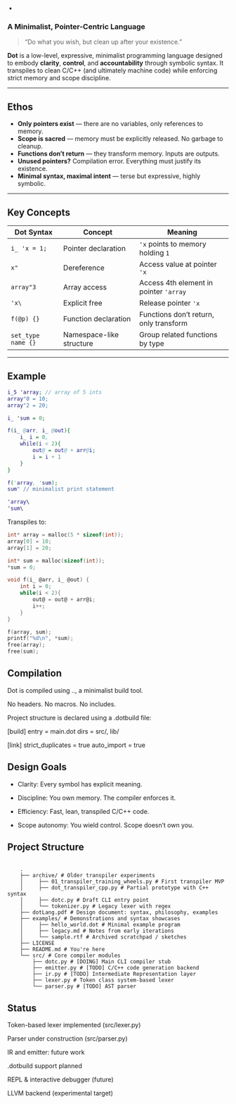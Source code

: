 # `.`  
### A Minimalist, Pointer-Centric Language

> “Do what you wish, but clean up after your existence.”

**Dot** is a low-level, expressive, minimalist programming language designed to embody **clarity**, **control**, and **accountability** through symbolic syntax. It transpiles to clean C/C++ (and ultimately machine code) while enforcing strict memory and scope discipline.

---

## Ethos

- **Only pointers exist** — there are no variables, only references to memory.
- **Scope is sacred** — memory must be explicitly released. No garbage to cleanup.
- **Functions don’t return** — they transform memory. Inputs are outputs.
- **Unused pointers?** Compilation error. Everything must justify its existence.
- **Minimal syntax, maximal intent** — terse but expressive, highly symbolic.

---

## Key Concepts

| Dot Syntax       | Concept                                 | Meaning                                  |
|------------------|-----------------------------------------|------------------------------------------|
| `i_ 'x = 1;`     | Pointer declaration                     | `'x` points to memory holding `1`        |
| `x"`            | Dereference                      | Access value at pointer `'x`             |
| `array"3`       | Array access                            | Access 4th element in pointer `'array`   |
| `'x\`           | Explicit free                           | Release pointer `'x`                     |
| `f(@p) {}`       | Function declaration                    | Functions don’t return, only transform   |
| `set_type name {}` | Namespace-like structure               | Group related functions by type          |

---

## Example

```dot
i_5 'array; // array of 5 ints
array"0 = 10;
array"2 = 20;

i_ 'sum = 0;

f(i_ @arr, i_ @out){
    i_ i = 0,
    while(i < 2){
        out@ = out@ + arr@i;
        i = i + 1
    }
}

f('array, 'sum);
sum" // minimalist print statement

'array\
'sum\
```

Transpiles to:
```c
int* array = malloc(5 * sizeof(int));
array[0] = 10;
array[1] = 20;

int* sum = malloc(sizeof(int));
*sum = 0;

void f(i_ @arr, i_ @out) {
    int i = 0;
    while(i < 2){
        out@ = out@ + arr@i;
        i++;
    }
}

f(array, sum);
printf("%d\n", *sum);
free(array);
free(sum);
```

## Compilation

Dot is compiled using .., a minimalist build tool.

No headers. No macros. No includes.

Project structure is declared using a .dotbuild file:

[build]
entry = main.dot
dirs = src/, lib/

[link]
strict_duplicates = true
auto_import = true

## Design Goals

- Clarity: Every symbol has explicit meaning.

- Discipline: You own memory. The compiler enforces it.

- Efficiency: Fast, lean, transpiled C/C++ code.

- Scope autonomy: You wield control. Scope doesn’t own you.

## Project Structure

<pre lang="md"><code>
    . 
    ├── archive/ # Older transpiler experiments 
    │     ├── 01_transpiler_training_wheels.py # First transpiler MVP 
    │     ├── dot_transpiler_cpp.py # Partial prototype with C++ syntax 
    │     ├── dotc.py # Draft CLI entry point 
    │     └── tokenizer.py # Legacy lexer with regex 
    ├── dotLang.pdf # Design document: syntax, philosophy, examples 
    ├── examples/ # Demonstrations and syntax showcases 
    │     ├── hello_world.dot # Minimal example program 
    │     ├── legacy.md # Notes from early iterations 
    │     └── sample.rtf # Archived scratchpad / sketches 
    ├── LICENSE 
    ├── README.md # You're here 
    └── src/ # Core compiler modules 
        ├── dotc.py # [DOING] Main CLI compiler stub 
        ├── emitter.py # [TODO] C/C++ code generation backend 
        ├── ir.py # [TODO] Intermediate Representation layer 
        ├── lexer.py # Token class system-based lexer 
        └── parser.py # [TODO] AST parser 
</code></pre>

## Status

 Token-based lexer implemented (src/lexer.py)

 Parser under construction (src/parser.py)

 IR and emitter: future work

 .dotbuild support planned

 REPL & interactive debugger (future)

 LLVM backend (experimental target)


